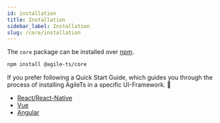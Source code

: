 ```yaml
---
id: installation
title: Installation
sidebar_label: Installation
slug: /core/installation
---
```


The `core` package can be installed over [npm](https://www.npmjs.com/).

```bash npm2yarn
npm install @agile-ts/core 
```
If you prefer following a Quick Start Guide,
which guides you through the process of installing AgileTs in a specific UI-Framework. 🚀
- [React/React-Native](../../quick_start/React.md)
- [Vue](../../quick_start/Vue.md)
- [Angular](../../quick_start/Angular.md)